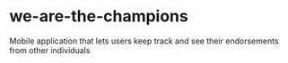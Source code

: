 # we-are-the-champions
Mobile application that lets users keep track and see their endorsements from other individuals
